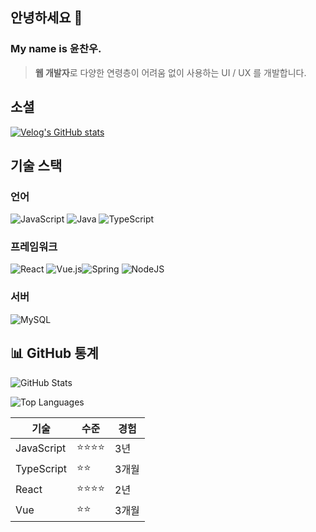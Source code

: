 ## 안녕하세요 👋

### My name is 윤찬우.

> **웹 개발자**로 다양한 연령층이 어려움 없이 사용하는 UI / UX 를 개발합니다.

## 소셜

[![Velog's GitHub stats](https://velog-readme-stats.vercel.app/api?name=whobuythis)](https://velog.io/@whobuythis)

## 기술 스택

### 언어

![JavaScript](https://img.shields.io/badge/javascript-%23323330.svg?style=for-the-badge&logo=javascript&logoColor=%23F7DF1E)
![Java](https://img.shields.io/badge/java-%23ED8B00.svg?style=for-the-badge&logo=openjdk&logoColor=white)
![TypeScript](https://img.shields.io/badge/typescript-%23007ACC.svg?style=for-the-badge&logo=typescript&logoColor=white)

### 프레임워크

![React](https://img.shields.io/badge/react-%2320232a.svg?style=for-the-badge&logo=react&logoColor=%2361DAFB)
![Vue.js](https://img.shields.io/badge/vuejs-%2335495e.svg?style=for-the-badge&logo=vuedotjs&logoColor=%234FC08D)![Spring](https://img.shields.io/badge/spring-%236DB33F.svg?style=for-the-badge&logo=spring&logoColor=white)
![NodeJS](https://img.shields.io/badge/node.js-6DA55F?style=for-the-badge&logo=node.js&logoColor=white)

### 서버

![MySQL](https://img.shields.io/badge/mysql-4479A1.svg?style=for-the-badge&logo=mysql&logoColor=white)

## 📊 GitHub 통계

![GitHub Stats](https://github-readme-stats.vercel.app/api?username=whobuythis&show_icons=true&theme=radical)

![Top Languages](https://github-readme-stats.vercel.app/api/top-langs/?username=whobuythis&layout=compact&theme=radical)


| 기술       | 수준     | 경험  |
| ---------- | -------- | ----- |
| JavaScript | ⭐⭐⭐⭐ | 3년   |
| TypeScript | ⭐⭐     | 3개월 |
| React      | ⭐⭐⭐⭐ | 2년   |
| Vue        | ⭐⭐     | 3개월 |
